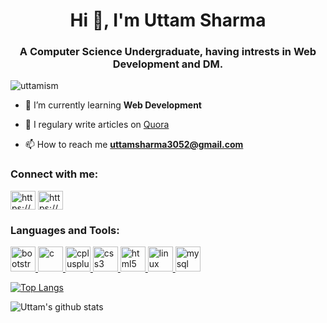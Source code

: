 <h1 align="center">Hi 👋, I'm Uttam Sharma</h1>
<h3 align="center">A Computer Science Undergraduate, having intrests in Web Development and DM.</h3>

<p align="left"> <img src="https://komarev.com/ghpvc/?username=uttamism&label=Profile%20views&color=0e75b6&style=flat" alt="uttamism" /> </p>

- 🌱 I’m currently learning **Web Development**

- 📝 I regulary write articles on [Quora](Quora)

- 📫 How to reach me **uttamsharma3052@gmail.com**

<h3 align="left">Connect with me:</h3>
<p align="left">
<a href="https://dev.to/https://dev.to/uttmshrma" target="blank"><img align="center" src="https://cdn.jsdelivr.net/npm/simple-icons@3.0.1/icons/dev-dot-to.svg" alt="https://dev.to/uttmshrma" height="30" width="40" /></a>
<a href="https://linkedin.com/in/https://www.linkedin.com/in/uttam-sharma-640931183/" target="blank"><img align="center" src="https://cdn.jsdelivr.net/npm/simple-icons@3.0.1/icons/linkedin.svg" alt="https://www.linkedin.com/in/uttam-sharma-640931183/" height="30" width="40" /></a>
</p>

<h3 align="left">Languages and Tools:</h3>
<p align="left"> <a href="https://getbootstrap.com" target="_blank"> <img src="https://devicons.github.io/devicon/devicon.git/icons/bootstrap/bootstrap-plain.svg" alt="bootstrap" width="40" height="40"/> </a> <a href="https://www.cprogramming.com/" target="_blank"> <img src="https://devicons.github.io/devicon/devicon.git/icons/c/c-original.svg" alt="c" width="40" height="40"/> </a> <a href="https://www.w3schools.com/cpp/" target="_blank"> <img src="https://devicons.github.io/devicon/devicon.git/icons/cplusplus/cplusplus-original.svg" alt="cplusplus" width="40" height="40"/> </a> <a href="https://www.w3schools.com/css/" target="_blank"> <img src="https://devicons.github.io/devicon/devicon.git/icons/css3/css3-original-wordmark.svg" alt="css3" width="40" height="40"/> </a> <a href="https://www.w3.org/html/" target="_blank"> <img src="https://devicons.github.io/devicon/devicon.git/icons/html5/html5-original-wordmark.svg" alt="html5" width="40" height="40"/> </a> <a href="https://www.linux.org/" target="_blank"> <img src="https://devicons.github.io/devicon/devicon.git/icons/linux/linux-original.svg" alt="linux" width="40" height="40"/> </a> <a href="https://www.mysql.com/" target="_blank"> <img src="https://devicons.github.io/devicon/devicon.git/icons/mysql/mysql-original-wordmark.svg" alt="mysql" width="40" height="40"/> </a> </p>

[![Top Langs](https://github-readme-stats.vercel.app/api/top-langs/?username=uttamism&&theme=algolia&layout=compact)](https://github.com/uttamism/github-readme-stats)

![Uttam's github stats](https://github-readme-stats.vercel.app/api?username=uttamism&count_private=true&theme=react&show_icons=true)
